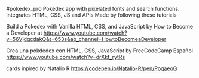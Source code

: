 #pokedex_pro
Pokedex app with pixelated fonts and search functions.
integrates HTML, CSS, JS and APIs
Made by following these tutorials

Build a Pokedex with Vanilla HTML, CSS, and JavaScript
by How to Become a Developer
at https://www.youtube.com/watch?v=56VjdqcdakQ&t=653s&ab_channel=HowtoBecomeaDeveloper

Crea una pokdedex con HTML, CSS, JavaScript
by FreeCodeCamp Español
https://www.youtube.com/watch?v=drXkf_rytRs

cards inpired by Natalio R
https://codepen.io/Natalio-R/pen/PoqaeoG

